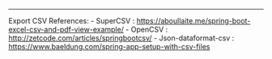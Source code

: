 ------
Export CSV References:
	- SuperCSV : https://aboullaite.me/spring-boot-excel-csv-and-pdf-view-example/
	- OpenCSV  : http://zetcode.com/articles/springbootcsv/
	- Json-dataformat-csv : https://www.baeldung.com/spring-app-setup-with-csv-files
